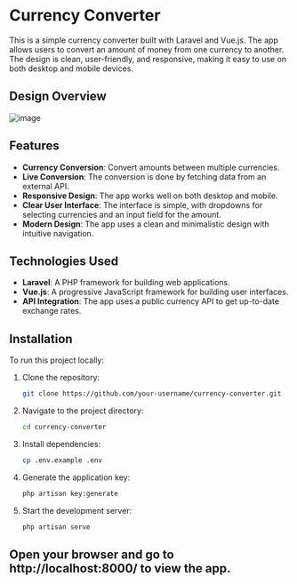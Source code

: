 # Currency Converter

This is a simple currency converter built with Laravel and Vue.js. The app allows users to convert an amount of money from one currency to another. The design is clean, user-friendly, and responsive, making it easy to use on both desktop and mobile devices.

## Design Overview
![image](https://github.com/user-attachments/assets/634c80f3-c534-4557-9a35-f390ba6690b5)



## Features

- **Currency Conversion**: Convert amounts between multiple currencies.
- **Live Conversion**: The conversion is done by fetching data from an external API.
- **Responsive Design**: The app works well on both desktop and mobile.
- **Clear User Interface**: The interface is simple, with dropdowns for selecting currencies and an input field for the amount.
- **Modern Design**: The app uses a clean and minimalistic design with intuitive navigation.

## Technologies Used

- **Laravel**: A PHP framework for building web applications.
- **Vue.js**: A progressive JavaScript framework for building user interfaces.
- **API Integration**: The app uses a public currency API to get up-to-date exchange rates.

## Installation

To run this project locally:

1. Clone the repository:
   ```bash
   git clone https://github.com/your-username/currency-converter.git

2. Navigate to the project directory:
   ```bash
   cd currency-converter

3. Install dependencies:
   ```bash
   cp .env.example .env

4. Generate the application key:
   ```bash
   php artisan key:generate

5. Start the development server:
   ```bash
   php artisan serve

## Open your browser and go to http://localhost:8000/ to view the app.
   
